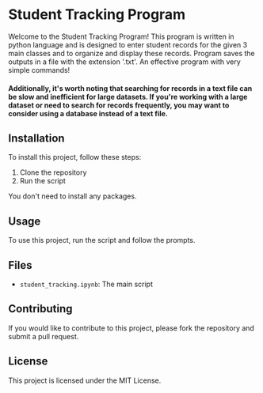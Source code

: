 # Student Tracking Program

Welcome to the Student Tracking Program! This program is written in python language and is designed to enter student records for the given 3 main classes and to organize and display these records. Program saves the outputs in a file with the extension '.txt'. An effective program with very simple commands!

####  Additionally, it's worth noting that searching for records in a text file can be slow and inefficient for large datasets. If you're working with a large dataset or need to search for records frequently, you may want to consider using a database instead of a text file.


## Installation

To install this project, follow these steps:

1. Clone the repository
2. Run the script

You don't need to install any packages.

## Usage

To use this project, run the script and follow the prompts.

## Files

- `student_tracking.ipynb`: The main script

## Contributing

If you would like to contribute to this project, please fork the repository and submit a pull request.

## License

This project is licensed under the MIT License.

